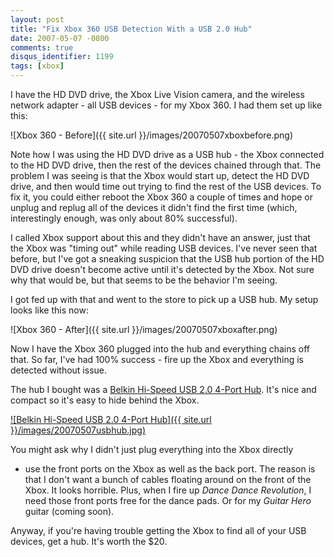 ```yaml
---
layout: post
title: "Fix Xbox 360 USB Detection With a USB 2.0 Hub"
date: 2007-05-07 -0800
comments: true
disqus_identifier: 1199
tags: [xbox]
---
```

I have the HD DVD drive, the Xbox Live Vision camera, and the wireless
network adapter - all USB devices - for my Xbox 360. I had them set up
like this:

 ![Xbox 360 -
Before]({{ site.url }}/images/20070507xboxbefore.png)

 Note how I was using the HD DVD drive as a USB hub - the Xbox connected
to the HD DVD drive, then the rest of the devices chained through that.
The problem I was seeing is that the Xbox would start up, detect the HD
DVD drive, and then would time out trying to find the rest of the USB
devices. To fix it, you could either reboot the Xbox 360 a couple of
times and hope or unplug and replug all of the devices it didn't find
the first time (which, interestingly enough, was only about 80%
successful).

 I called Xbox support about this and they didn't have an answer, just
that the Xbox was "timing out" while reading USB devices. I've never
seen that before, but I've got a sneaking suspicion that the USB hub
portion of the HD DVD drive doesn't become active until it's detected by
the Xbox. Not sure why that would be, but that seems to be the behavior
I'm seeing.

 I got fed up with that and went to the store to pick up a USB hub. My
setup looks like this now:

 ![Xbox 360 -
After]({{ site.url }}/images/20070507xboxafter.png)

 Now I have the Xbox 360 plugged into the hub and everything chains off
that. So far, I've had 100% success - fire up the Xbox and everything is
detected without issue.

 The hub I bought was a [Belkin Hi-Speed USB 2.0 4-Port
Hub](http://catalog.belkin.com/IWCatProductPage.process?Product_Id=159070).
It's nice and compact so it's easy to hide behind the Xbox.

 [![Belkin Hi-Speed USB 2.0 4-Port
Hub]({{ site.url }}/images/20070507usbhub.jpg)](http://catalog.belkin.com/IWCatProductPage.process?Product_Id=159070)

 You might ask why I didn't just plug everything into the Xbox directly

- use the front ports on the Xbox as well as the back port. The reason
is that I don't want a bunch of cables floating around on the front of
the Xbox. It looks horrible. Plus, when I fire up *Dance Dance
Revolution*, I need those front ports free for the dance pads. Or for my
*Guitar Hero* guitar (coming soon).

 Anyway, if you're having trouble getting the Xbox to find all of your
USB devices, get a hub. It's worth the $20.
